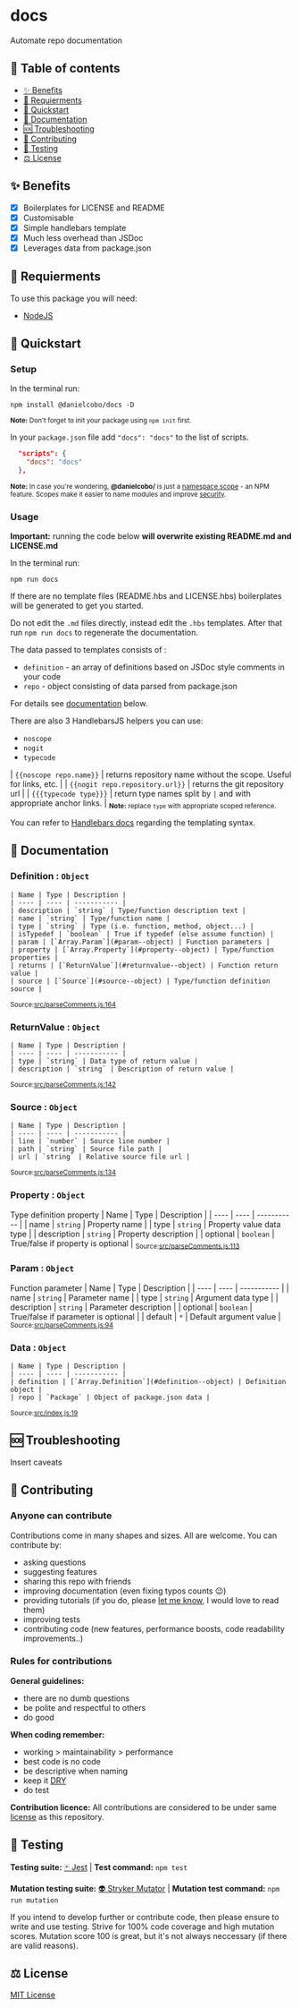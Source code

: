 # docs

Automate repo documentation

## 🧭 Table of contents

- [✨ Benefits](#-benefits)
- [🎒 Requierments](#-requierments)
- [🚀 Quickstart](#-quickstart)
- [📘 Documentation](#-documentation)
- [🆘 Troubleshooting](#-troubleshooting)
- [🤝 Contributing](#-contributing)
- [🧪 Testing](#-testing)
- [⚖️ License](#️-license)

## ✨ Benefits

- [x] Boilerplates for LICENSE and README
- [x] Customisable
- [x] Simple handlebars template
- [x] Much less overhead than JSDoc
- [x] Leverages data from package.json

## 🎒 Requierments

To use this package you will need:

- [NodeJS](https://nodejs.org/en/)

## 🚀 Quickstart

### Setup

In the terminal run:
```cli
npm install @danielcobo/docs -D
```
<sub>**Note:** Don't forget to init your package using `npm init` first.</sub>

In your `package.json` file add `"docs": "docs"` to the list of scripts.
```JSON
  "scripts": {
    "docs": "docs"
  },
```

<sub>**Note:** In case you're wondering, **@danielcobo/** is just a [namespace scope](https://docs.npmjs.com/about-scopes/) - an NPM feature. Scopes make it easier to name modules and improve [security](https://github.blog/2021-02-12-avoiding-npm-substitution-attacks/).</sub>

### Usage

**Important:** running the code below **will overwrite existing README.md and LICENSE.md**

In the terminal run:
```cli
npm run docs
```
If there are no template files (README.hbs and LICENSE.hbs) boilerplates will be generated to get you started.

Do not edit the `.md` files directly, instead edit the `.hbs` templates. After that run `npm run docs` to regenerate the documentation.

The data passed to templates consists of :
- `definition` - an array of definitions based on JSDoc style comments in your code
- `repo` - object consisting of data parsed from package.json

For details see [documentation](#-documentation) below. 

There are also 3 HandlebarsJS helpers you can use:
- `noscope` 
- `nogit`
- `typecode`

| `{{noscope repo.name}}` | returns repository name without the scope. Useful for links, etc. |
| `{{nogit repo.repository.url}}` | returns the git repository url |
| `{{{typecode type}}}` | return type names split by `|` and with appropriate anchor links. | 
<sub>**Note:** replace `type` with appropriate scoped reference.</sub>

You can refer to [Handlebars docs](https://handlebarsjs.com) regarding the templating syntax.

## 📘 Documentation

  ### Definition : `Object`
  
    | Name | Type | Description |
    | ---- | ---- | ----------- |
    | description | `string` | Type/function description text |
    | name | `string` | Type/function name |
    | type | `string` | Type (i.e. function, method, object...) |
    | isTypedef | `boolean` | True if typedef (else assume function) |
    | param | [`Array.Param`](#param--object) | Function parameters |
    | property | [`Array.Property`](#property--object) | Type/function properties |
    | returns | [`ReturnValue`](#returnvalue--object) | Function return value |
    | source | [`Source`](#source--object) | Type/function definition source |
  <sub>Source:[src/parseComments.js:164](https://github.com/danielcobo/docs/src/parseComments.js?plain=1#L164)</sub>

  ### ReturnValue : `Object`
  
    | Name | Type | Description |
    | ---- | ---- | ----------- |
    | type | `string` | Data type of return value |
    | description | `string` | Description of return value |
  <sub>Source:[src/parseComments.js:142](https://github.com/danielcobo/docs/src/parseComments.js?plain=1#L142)</sub>

  ### Source : `Object`
  
    | Name | Type | Description |
    | ---- | ---- | ----------- |
    | line | `number` | Source line number |
    | path | `string` | Source file path |
    | url | `string` | Relative source file url |
  <sub>Source:[src/parseComments.js:134](https://github.com/danielcobo/docs/src/parseComments.js?plain=1#L134)</sub>

  ### Property : `Object`
  Type definition property
    | Name | Type | Description |
    | ---- | ---- | ----------- |
    | name | `string` | Property name |
    | type | `string` | Property value data type |
    | description | `string` | Property description |
    | optional | `boolean` | True/false if property is optional |
  <sub>Source:[src/parseComments.js:113](https://github.com/danielcobo/docs/src/parseComments.js?plain=1#L113)</sub>

  ### Param : `Object`
  Function parameter
    | Name | Type | Description |
    | ---- | ---- | ----------- |
    | name | `string` | Parameter name |
    | type | `string` | Argument data type |
    | description | `string` | Parameter description |
    | optional | `boolean` | True/false if parameter is optional |
    | default | `*` | Default argument value |
  <sub>Source:[src/parseComments.js:94](https://github.com/danielcobo/docs/src/parseComments.js?plain=1#L94)</sub>

  ### Data : `Object`
  
    | Name | Type | Description |
    | ---- | ---- | ----------- |
    | definition | [`Array.Definition`](#definition--object) | Definition object |
    | repo | `Package` | Object of package.json data |
  <sub>Source:[src/index.js:19](https://github.com/danielcobo/docs/src/index.js?plain=1#L19)</sub>

## 🆘 Troubleshooting

Insert caveats

## 🤝 Contributing

### Anyone can contribute

Contributions come in many shapes and sizes. All are welcome.
You can contribute by:

- asking questions
- suggesting features
- sharing this repo with friends
- improving documentation (even fixing typos counts 😉)
- providing tutorials (if you do, please [let me know](https://twitter.com/danielcobocom), I would love to read them)
- improving tests
- contributing code (new features, performance boosts, code readability improvements..)

### Rules for contributions

**General guidelines:**

- there are no dumb questions
- be polite and respectful to others
- do good

**When coding remember:**

- working > maintainability > performance
- best code is no code
- be descriptive when naming
- keep it [DRY](https://en.wikipedia.org/wiki/Don%27t_repeat_yourself)
- do test

**Contribution licence:**
All contributions are considered to be under same [license](#license) as this repository.

## 🧪 Testing

**Testing suite:** [🃏 Jest](https://jestjs.io) | **Test command:** `npm test`

**Mutation testing suite:** [👽 Stryker Mutator](https://stryker-mutator.io) | **Mutation test command:** `npm run mutation`

If you intend to develop further or contribute code, then please ensure to write and use testing. Strive for 100% code coverage and high mutation scores. Mutation score 100 is great, but it's not always neccessary (if there are valid reasons).

## ⚖️ License

[MIT License](https://github.com/danielcobo/docs/blob/master/LICENSE.md)